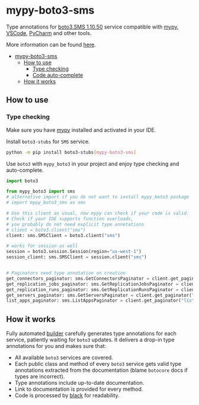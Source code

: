 # mypy-boto3-sms

Type annotations for
[boto3.SMS 1.10.50](https://boto3.amazonaws.com/v1/documentation/api/1.10.50/reference/services/sms.html#SMS) service
compatible with [mypy](https://github.com/python/mypy), [VSCode](https://code.visualstudio.com/),
[PyCharm](https://www.jetbrains.com/pycharm/) and other tools.

More information can be found [here](https://vemel.github.io/mypy_boto3/).

- [mypy-boto3-sms](#mypy-boto3-sms)
  - [How to use](#how-to-use)
    - [Type checking](#type-checking)
    - [Code auto-complete](#code-auto-complete)
  - [How it works](#how-it-works)

## How to use

### Type checking

Make sure you have [mypy](https://github.com/python/mypy) installed and activated in your IDE.

Install `boto3-stubs` for `SMS` service.

```bash
python -m pip install boto3-stubs[mypy-boto3-sms]
```

Use `boto3` with `mypy_boto3` in your project and enjoy type checking and auto-complete.

```python
import boto3

from mypy_boto3 import sms
# alternative import if you do not want to install mypy_boto3 package
# import mypy_boto3_sms as sms

# Use this client as usual, now mypy can check if your code is valid.
# Check if your IDE supports function overloads,
# you probably do not need explicit type annotations
# client = boto3.client("sms")
client: sms.SMSClient = boto3.client("sms")

# works for session as well
session = boto3.session.Session(region="us-west-1")
session_client: sms.SMSClient = session.client("sms")


# Paginators need type annotation on creation
get_connectors_paginator: sms.GetConnectorsPaginator = client.get_paginator("get_connectors")
get_replication_jobs_paginator: sms.GetReplicationJobsPaginator = client.get_paginator("get_replication_jobs")
get_replication_runs_paginator: sms.GetReplicationRunsPaginator = client.get_paginator("get_replication_runs")
get_servers_paginator: sms.GetServersPaginator = client.get_paginator("get_servers")
list_apps_paginator: sms.ListAppsPaginator = client.get_paginator("list_apps")
```

## How it works

Fully automated [builder](https://github.com/vemel/mypy_boto3) carefully generates
type annotations for each service, patiently waiting for `boto3` updates. It delivers
a drop-in type annotations for you and makes sure that:

- All available `boto3` services are covered.
- Each public class and method of every `boto3` service gets valid type annotations
  extracted from the documentation (blame `botocore` docs if types are incorrect).
- Type annotations include up-to-date documentation.
- Link to documentation is provided for every method.
- Code is processed by [black](https://github.com/psf/black) for readability.